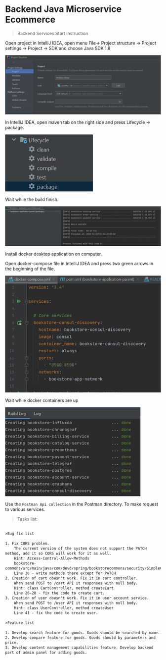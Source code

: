 # Backend Java Microservice Ecommerce

>Backend Services Start Instruction


Open project in IntelliJ IDEA, open menu File-> Project structure -> Project settings -> Project -> SDK  and choose Java SDK 1.8

![img_3.png](img_3.png)

In IntelliJ IDEA, open maven tab on the right side and press Lifecycle -> package.

![img.png](img.png)

Wait while the build finish.

![img_1.png](img_1.png)

Install docker desktop application on computer.

Open docker-compose file in IntelliJ IDEA and press two green arrows in the beginning of the file.

![img_2.png](img_2.png)

Wait while docker containers are up 

![img_4.png](img_4.png)

Use the `Postman Api collection` in the Postman directory. To make request to various services.

>Tasks list:

```

>Bug fix list

1. Fix CORS problem.
    The current version of the system does not support the PATCH method, add it so CORS will work for it as well.
    Hint: Access-Control-Allow-Methods
    bookstore-commons/src/main/java/com/devd/spring/bookstorecommons/security/SimpleCorsFilter.java
    Line 30 - write methods there except for PATCH
2. Сreation of cart doesn't work. Fix it in cart controller.
    When send POST to /cart API it responses with null body.
    Hint: class CartController, method createCart
    Line 26-28 - fix the code to create cart.
3. Creation of user doesn't work. Fix it in user account service.
    When send POST to /user API it responses with null body.
    Hint: class UserController, method createUser
    Line 41 - fix the code to create user.

>Feature list

1. Develop search feature for goods. Goods should be searched by name.
2. Develop compare feature for goods. Goods should by parameters and price.
3. Develop content management capabilities feature. Develop backend part of admin panel for adding goods.
